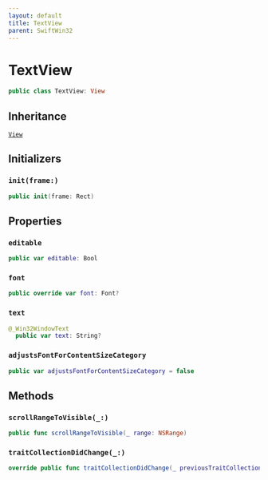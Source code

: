 ```yaml
---
layout: default
title: TextView
parent: SwiftWin32
---
```

# TextView

``` swift
public class TextView: View 
```

## Inheritance

[`View`](https://compnerd.github.io/swift-win32/SwiftWin32/View)

## Initializers

### `init(frame:)`

``` swift
public init(frame: Rect) 
```

## Properties

### `editable`

``` swift
public var editable: Bool 
```

### `font`

``` swift
public override var font: Font? 
```

### `text`

``` swift
@_Win32WindowText
  public var text: String?
```

### `adjustsFontForContentSizeCategory`

``` swift
public var adjustsFontForContentSizeCategory = false
```

## Methods

### `scrollRangeToVisible(_:)`

``` swift
public func scrollRangeToVisible(_ range: NSRange) 
```

### `traitCollectionDidChange(_:)`

``` swift
override public func traitCollectionDidChange(_ previousTraitCollection: TraitCollection?) 
```
